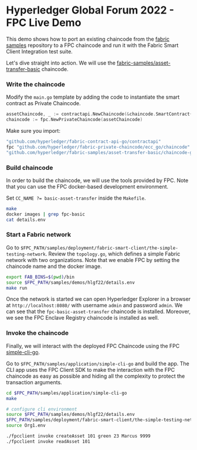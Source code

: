 # Hyperledger Global Forum 2022 - FPC Live Demo

This demo shows how to port an existing chaincode from the [fabric samples](https://github.com/hyperledger/fabric-samples) repository to a FPC chaincode and run it with the Fabric Smart Client Integration test suite.

Let's dive straight into action.
We will use the [fabric-samples/asset-transfer-basic](https://github.com/hyperledger/fabric-samples/tree/main/asset-transfer-basic/chaincode-go) chaincode.

### Write the chaincode

Modify the `main.go` template by adding the code to instantiate the smart contract as Private Chaincode.

```go
assetChaincode, _ := contractapi.NewChaincode(&chaincode.SmartContract{})
chaincode := fpc.NewPrivateChaincode(assetChaincode)
```

Make sure you import:
```go
"github.com/hyperledger/fabric-contract-api-go/contractapi"
fpc "github.com/hyperledger/fabric-private-chaincode/ecc_go/chaincode"
"github.com/hyperledger/fabric-samples/asset-transfer-basic/chaincode-go/chaincode"
```


### Build chaincode

In order to build the chaincode, we will use the tools provided by FPC.
Note that you can use the FPC docker-based development environment.

Set `CC_NAME ?= basic-asset-transfer` inside the `Makefile`.

```bash
make
docker images | grep fpc-basic
cat details.env
```

### Start a Fabric network

Go to `$FPC_PATH/samples/deployment/fabric-smart-client/the-simple-testing-network`.
Review the `topology.go`, which defines a simple Fabric network with two organizations.
Note that we enable FPC by setting the chaincode name and the docker image. 

```bash
export FAB_BINS=$(pwd)/bin
source $FPC_PATH/samples/demos/hlgf22/details.env
make run
```

Once the network is started we can open Hyperledger Explorer in a browser at `http://localhost:8080/` with username `admin` and password `admin`.
We can see that the `fpc-basic-asset-transfer` chaincode is installed.
Moreover, we see the FPC Enclave Registry chaincode is installed as well.

### Invoke the chaincode

Finally, we will interact with the deployed FPC Chaincode using the FPC [simple-cli-go](https://github.com/hyperledger/fabric-private-chaincode/tree/go-support-preview/samples/application/simple-cli-go).

Go to `$FPC_PATH/samples/application/simple-cli-go` and build the app. The CLI app uses the FPC Client SDK to make the interaction with the FPC chaincode as easy as possible and hiding all the complexity to protect the transaction arguments.

```bash
cd $FPC_PATH/samples/application/simple-cli-go
make

# configure cli environment
source $FPC_PATH/samples/demos/hlgf22/details.env
$FPC_PATH/samples/deployment/fabric-smart-client/the-simple-testing-network/env.sh Org1
source Org1.env

./fpcclient invoke createAsset 101 green 23 Marcus 9999
./fpcclient invoke readAsset 101
```
